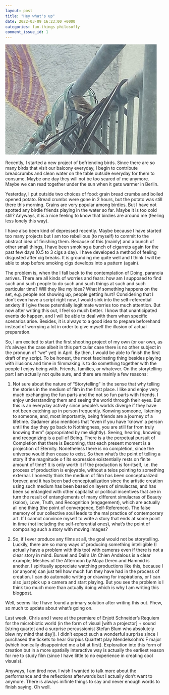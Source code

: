 ```yaml
---
layout: post
title: "Hey what's up"
date: 2022-03-09 16:23:00 +0000
categories: fun-things philosoffy
comment_issue_id: 1
---
```

<a href="/" class="birdie1">
      <img src="/img/birdie1.jpg">
    </a>

Recently, I started a new project of befriending birds. Since there are so many birds that visit our balcony everyday, I begin to contribute breadcrumbs and clean water on the table outside everyday for them to consume. Maybe one day they will not be too scared of me anymore. Maybe we can read together under the sun when it gets warmer in Berlin. 

Yesterday, I put outside two choices of food: grain bread crumbs and boiled opened potato. Bread crumbs were gone in 2 hours, but the potato was still there this morning. Grains are very popular among birdies. But I have not spotted any birdie friends playing in the water so far. Maybe it is too cold still? Anyways, it is a nice feeling to know that birdies are around me (feeling less lonely this way). 

I have also been kind of depressed recently. Maybe because I have started too many projects but I am too rebellious (to myself) to commit to the abstract idea of finishing them. Because of this (mainly) and a bunch of other small things, I have been smoking a bunch of cigarrets again for the past few days (0.5 to 3 cigs a day). I have developed a method of feeling disgusted after cig breaks. It is grounding me quite well and I think I will be able to stop before smoking cigs develops into a pattern (again). 

The problem is, when the I fall back to the contemplation of Doing, paranoia arrives. There are all kinds of worries and fears: how am I supposed to find such and such people to do such and such things at such and such particular time? Will they like my idea? What if something happens on the set, e.g. people not showing up, people getting hurt? Considering that I don’t even have a script right now, I would sink into the self-referential anxiety if I give these potentially legitimate worries too much attention. But now after writing this out, I feel so much better. I know that unanticipated events do happen, and I will be able to deal with them when specific scenarios arise. Besides, it is always to a good idea to prepare beforehand instead of worrying a lot in order to give myself the illusion of actual preparation. 

So, I am excited to start the first shooting project of my own (or our own, as it’s always the case albeit in this particular case there is no other subject in the pronoun of “we” yet) in April. By then, I would be able to finish the first draft of my script. To be honest, the most fascinating thing besides playing with illusions and time in filmmaking is to do something together with the people I enjoy being with. Friends, families, or whatever. On the storytelling part I am actually not quite sure, and there are mainly a few reasons:


1)	Not sure about the nature of “Storytelling” in the sense that why telling the stories in the medium of film in the first place. I like and enjoy very much exchanging the fun parts and the not so fun parts with friends. I enjoy understanding them and seeing the world through their eyes. But this is an everyday activity since people’s worlds diverge if they have not been catching up in person frequently. Konwing someone, listening to someone, and, most importantly, being friends are a journey of a lifetime. Gadamer also mentions that “even if you have ‘known’ a person until the day they go back to Nothingness, you are still far from truly knowing them” (appropriated by me slightly). Seeing, hearing, knowing and recognizing is a pull of Being. There is a the perpetual pursuit of Completion that there is Becoming, that each present moment is a projection of Eternity. Nonetheless there is no completion, since the universe would then cease to exist. So then what’s the point of telling a story if the magnitude o f its expression existentially rests on finite amount of time? It is only worth it if the production is for-itself, i.e. the process of production is enjoyable, without a telos pointing to something external. I honestly think the medium of film has been conceptualized forever, and it has been bad conceptualization since the artistic creation using such medium has been based on layers of simulacras, and has been so entangled with other capitalist or political incentives that are in turn the result of entanglements of many different simulacras of Beauty (kalos), Love, Truth, and Recognition (engagement), which are actually all one thing (the point of convergence, Self-Reference). The false memory of our collective soul leads to the mal practice of contemporary art. 
If I cannot convince myself to write a story that ends at some point in time (not including the self-referential ones), what’s the point of composing such a story with moving images? 

2)	So, if I ever produce any films at all, the goal would not be storytelling. Luckily, there are so many ways of producing something intelligible (I actually have a problem with this too) with cameras even if there is not a clear story in mind. Bunuel and Dali’s Un Chien Andalous is a clear example; Meshes of the Afternoon by Maya Deren and Hammid is another. I spiritually appreciate watching productions like this, because I (or anyone) can just tell how much fun they have had in the process of creation. I can do automatic writing or drawing for inspirations, or I can also just pick up a camera and start playing. But you see the problem is I think too much more than actually doing which is why I am writing this blogpost. 

Well, seems like I have found a primary solution after writing this out. Phew, so much to update about what’s going on. 
	

Last week, Chris and I were at the premiere of Enjott Schneider’s Requiem for the microbiotic world (in the form of visual [with a projector] + sound [string quartet and a surprise percussionist Stefan Blum who absolutely blew my mind that day]). I didn’t expect such a wonderful surprise since I purchased the tickets to hear Gorpius Quartett play Mendelssohn’s F major (which ironically disappointed me a bit at first). Exploration into this form of creation but in a more spatially interactive way is actually the earliest reason for me to study film (since I have little to no experience in creating cool visuals). 

Anyways, I am tired now. I wish I wanted to talk more about the performance and the reflections afterwards but I actually don’t want to anymore. There is always inifinte things to say and never enough words to finish saying. Oh well. 

